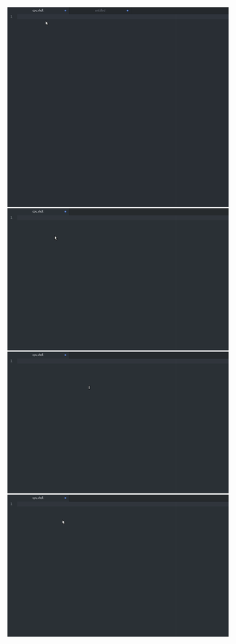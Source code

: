 <img src="2020-02-16_15-58.gif"/>
<img src="2020-02-15_16-44.gif"/>
<img src="2020-02-15_16-38.gif"/>
<img src="2020-02-15_16-27.gif"/>
